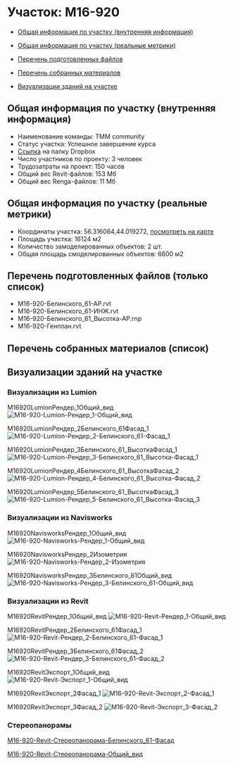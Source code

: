 # Участок: M16-920

* [Общая информация по участку (внутренняя информация)](#Chapter1)

* [Общая информация по участку (реальные метрики)](#Chapter2)

* [Перечень подготовленных файлов](#Chapter3)

* [Перечень собранных материалов](#Chapter4)

* [Визуализации зданий на участке](#Chapter6)

## <a id="Chapter1"></a> Общая информация по участку (внутренняя информация)
+ Наименование команды: TMM community
+ Статус участка: Успешное завершение курса
+ [Ссылка](https://www.dropbox.com/sh/wvvgv1nw1iqred9/AACTVW_q8QXSTWAqWq8jzKW8a/M16_920?dl=0) на папку Dropbox
+ Число участников по проекту: 3 человек
+ Трудозатраты на проект: 150 часов
+ Общий вес Revit-файлов: 153 Мб
+ Общий вес Renga-файлов: 11 Мб
## <a id="Chapter2"></a> Общая информация по участку (реальные метрики)
+ Координаты участка: 56.316064,44.019272, [посмотреть на карте](https://yandex.ru/maps/47/nizhny-novgorod/?ll=44.019272%2C56.316064&z=19)
+ Площадь участка: 16124 м2
+ Количество замоделированных объектов: 2 шт.
+ Общая площадь смоделированных объектов: 6600 м2
## <a id="Chapter3"></a> Перечень подготовленных файлов (только список)
+ M16-920-Белинского_61-АР.rvt
+ M16-920-Белинского_61-ИНЖ.rvt
+ M16-920-Белинского_61_Высотка-АР.rnp
+ M16-920-Генплан.rvt
## <a id="Chapter4"></a> Перечень собранных материалов (список)
## <a id="Chapter6"></a> Визуализации зданий на участке
### Визуализации из Lumion
M16920LumionРендер_1Общий_вид
![M16-920-Lumion-Рендер_1-Общий_вид](/Images/M16_920/M16-920-Lumion-Рендер_1-Общий_вид_Compressed.jpg)

M16920LumionРендер_2Белинского_61Фасад_1
![M16-920-Lumion-Рендер_2-Белинского_61-Фасад_1](/Images/M16_920/M16-920-Lumion-Рендер_2-Белинского_61-Фасад_1_Compressed.jpg)

M16920LumionРендер_3Белинского_61_ВысоткаФасад_1
![M16-920-Lumion-Рендер_3-Белинского_61_Высотка-Фасад_1](/Images/M16_920/M16-920-Lumion-Рендер_3-Белинского_61_Высотка-Фасад_1_Compressed.jpg)

M16920LumionРендер_4Белинского_61_ВысоткаФасад_2
![M16-920-Lumion-Рендер_4-Белинского_61_Высотка-Фасад_2](/Images/M16_920/M16-920-Lumion-Рендер_4-Белинского_61_Высотка-Фасад_2_Compressed.jpg)

M16920LumionРендер_5Белинского_61_ВысоткаФасад_3
![M16-920-Lumion-Рендер_5-Белинского_61_Высотка-Фасад_3](/Images/M16_920/M16-920-Lumion-Рендер_5-Белинского_61_Высотка-Фасад_3_Compressed.jpg)

### Визуализации из Navisworks
M16920NavisworksРендер_1Общий_вид
![M16-920-Navisworks-Рендер_1-Общий_вид](/Images/M16_920/M16-920-Navisworks-Рендер_1-Общий_вид_Compressed.jpg)

M16920NavisworksРендер_2Изометрия
![M16-920-Navisworks-Рендер_2-Изометрия](/Images/M16_920/M16-920-Navisworks-Рендер_2-Изометрия_Compressed.jpg)

M16920NavisworksРендер_3Белинского_61Общий_вид
![M16-920-Navisworks-Рендер_3-Белинского_61-Общий_вид](/Images/M16_920/M16-920-Navisworks-Рендер_3-Белинского_61-Общий_вид_Compressed.jpg)

### Визуализации из Revit
M16920RevitРендер_1Общий_вид
![M16-920-Revit-Рендер_1-Общий_вид](/Images/M16_920/M16-920-Revit-Рендер_1-Общий_вид_Compressed.jpg)

M16920RevitРендер_2Белинского_61Фасад_1
![M16-920-Revit-Рендер_2-Белинского_61-Фасад_1](/Images/M16_920/M16-920-Revit-Рендер_2-Белинского_61-Фасад_1_Compressed.jpg)

M16920RevitРендер_3Белинского_61Фасад_2
![M16-920-Revit-Рендер_3-Белинского_61-Фасад_2](/Images/M16_920/M16-920-Revit-Рендер_3-Белинского_61-Фасад_2_Compressed.jpg)

M16920RevitЭкспорт_1Общий_вид
![M16-920-Revit-Экспорт_1-Общий_вид](/Images/M16_920/M16-920-Revit-Экспорт_1-Общий_вид_Compressed.jpg)

M16920RevitЭкспорт_2Фасад_1
![M16-920-Revit-Экспорт_2-Фасад_1](/Images/M16_920/M16-920-Revit-Экспорт_2-Фасад_1_Compressed.jpg)

M16920RevitЭкспорт_3Фасад_2
![M16-920-Revit-Экспорт_3-Фасад_2](/Images/M16_920/M16-920-Revit-Экспорт_3-Фасад_2_Compressed.jpg)

### Стереопанорамы
[M16-920-Revit-Стереопанорама-Белинского_61-Фасад](https://pano.autodesk.com/pano.html?url=jpgs/13779122-6f40-4380-a498-4b20e1b3a797&version=2)

[M16-920-Revit-Стереопанорама-Общий_вид](https://pano.autodesk.com/pano.html?url=jpgs/4a7fdf5c-e29a-40b4-afc0-6ad0856230d9&version=2)

